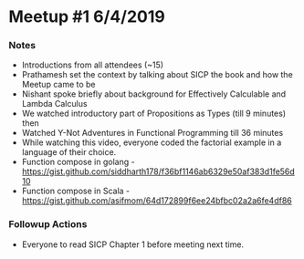 # Meetup #1 6/4/2019


### Notes

- Introductions from all attendees (~15)
- Prathamesh set the context by talking about SICP the book and how the Meetup came to be
- Nishant spoke briefly about background for Effectively Calculable and Lambda Calculus
- We watched introductory part of Propositions as Types (till 9 minutes) then
- Watched Y-Not Adventures in Functional Programming till 36 minutes
- While watching this video, everyone coded the factorial example in a language of their choice.
- Function compose in golang - https://gist.github.com/siddharth178/f36bf1146ab6329e50af383d1fe56d10
- Function compose in Scala - https://gist.github.com/asifmom/64d172899f6ee24bfbc02a2a6fe4df86

### Followup Actions

- Everyone to read SICP Chapter 1 before meeting next time.



